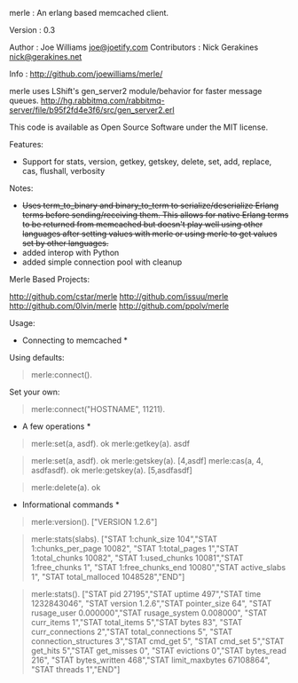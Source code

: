 merle : An erlang based memcached client.

Version : 0.3

Author : Joe Williams <joe@joetify.com>
Contributors : Nick Gerakines <nick@gerakines.net>

Info : http://github.com/joewilliams/merle/

merle uses LShift's gen_server2 module/behavior for faster message queues.
http://hg.rabbitmq.com/rabbitmq-server/file/b95f2fd4e3f6/src/gen_server2.erl

This code is available as Open Source Software under the MIT license.


Features:
* Support for stats, version, getkey, getskey, delete, set, add, replace, cas, flushall, verbosity

Notes:
* ~~Uses term_to_binary and binary_to_term to serialize/deserialize Erlang terms before sending/receiving them. This allows for native Erlang terms to be returned from memcached but doesn't play well using other languages after setting values with merle or using merle to get values set by other languages.~~
* added interop with Python
* added simple connection pool with cleanup

Merle Based Projects:

http://github.com/cstar/merle
http://github.com/issuu/merle
http://github.com/0lvin/merle
http://github.com/ppolv/merle

Usage:

* Connecting to memcached *

Using defaults:

> merle:connect().

Set your own:

> merle:connect("HOSTNAME", 11211).


* A few operations *

> merle:set(a, asdf).
ok
> merle:getkey(a).
asdf

> merle:set(a, asdf).
ok
> merle:getskey(a).
[4,asdf]
> merle:cas(a, 4, asdfasdf).
ok
> merle:getskey(a).
[5,asdfasdf]

> merle:delete(a).
ok

* Informational commands *

> merle:version().
["VERSION 1.2.6"]

> merle:stats(slabs).
["STAT 1:chunk_size 104","STAT 1:chunks_per_page 10082",
 "STAT 1:total_pages 1","STAT 1:total_chunks 10082",
 "STAT 1:used_chunks 10081","STAT 1:free_chunks 1",
 "STAT 1:free_chunks_end 10080","STAT active_slabs 1",
 "STAT total_malloced 1048528","END"]

> merle:stats().
["STAT pid 27195","STAT uptime 497","STAT time 1232843046",
 "STAT version 1.2.6","STAT pointer_size 64",
 "STAT rusage_user 0.000000","STAT rusage_system 0.008000",
 "STAT curr_items 1","STAT total_items 5","STAT bytes 83",
 "STAT curr_connections 2","STAT total_connections 5",
 "STAT connection_structures 3","STAT cmd_get 5",
 "STAT cmd_set 5","STAT get_hits 5","STAT get_misses 0",
 "STAT evictions 0","STAT bytes_read 216",
 "STAT bytes_written 468","STAT limit_maxbytes 67108864",
 "STAT threads 1","END"]
